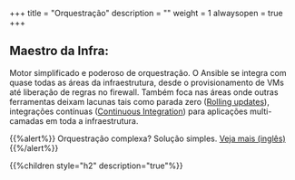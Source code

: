 +++
title = "Orquestração"
description = ""
weight = 1
alwaysopen = true
+++

## Maestro da Infra:

Motor simplificado e poderoso de orquestração. O Ansible se integra com quase todas as áreas da infraestrutura, desde o provisionamento de VMs até liberação de regras no firewall. Também foca nas áreas onde outras ferramentas deixam lacunas tais como parada zero ([Rolling updates](http://docs.ansible.com/ansible/latest/guide_rolling_upgrade.html)), integrações contínuas ([Continuous Integration](https://www.ansible.com/continuous-delivery)) para aplicações multi-camadas em toda a infraestrutura.

{{%alert%}} Orquestração complexa? Solução simples. [Veja mais (inglês)](https://www.ansible.com/orchestration){{%/alert%}}



{{%children style="h2" description="true"%}}
